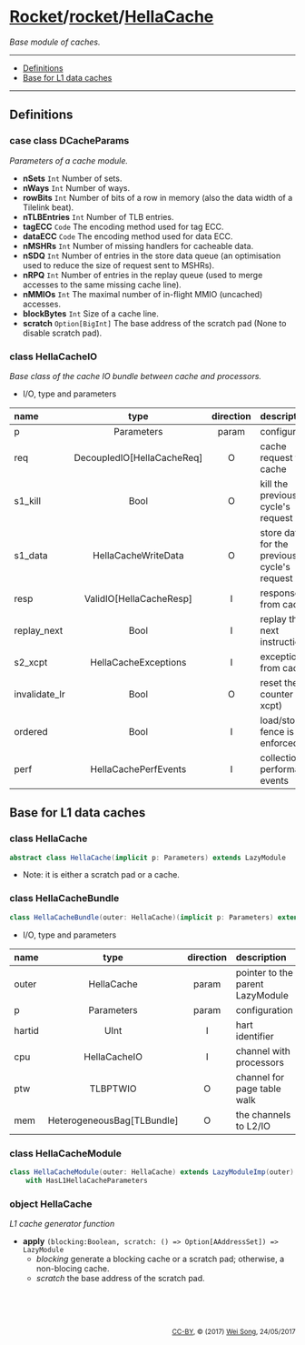 [Rocket](../Readme.md)/[rocket](../rocket.md)/[HellaCache](https://github.com/freechipsproject/rocket-chip/blob/master/src/main/scala/rocket/HellaCache.scala)
========================
*Base module of caches.*

*****************

+ [Definitions](#definitions)
+ [Base for L1 data caches](#base-for-l1-data-caches)

*****************
Definitions
-------------------------

### case class DCacheParams
*Parameters of a cache module.*

+ **nSets** `Int` Number of sets.
+ **nWays** `Int` Number of ways.
+ **rowBits** `Int` Number of bits of a row in memory (also the data width of a Tilelink beat).
+ **nTLBEntries** `Int` Number of TLB entries.
+ **tagECC** `Code` The encoding method used for tag ECC.
+ **dataECC** `Code` The encoding method used for data ECC.
+ **nMSHRs** `Int` Number of missing handlers for cacheable data.
+ **nSDQ** `Int` Number of entries in the store data queue (an optimisation used to reduce the size of request sent to MSHRs).
+ **nRPQ** `Int` Number of entries in the replay queue (used to merge accesses to the same missing cache line).
+ **nMMIOs** `Int` The maximal number of in-flight MMIO (uncached) accesses.
+ **blockBytes** `Int` Size of a cache line.
+ **scratch** `Option[BigInt]` The base address of the scratch pad (None to disable scratch pad).

### class HellaCacheIO
*Base class of the cache IO bundle between cache and processors.*

+ I/O, type and parameters

| name                   | type             | direction  | description                           |
| :---                   | :--:             | :--:       | :---                                  |
| p                      | Parameters       | param      | configuration                         |
| req                    | DecoupledIO[HellaCacheReq] | O | cache request to cache               |
| s1\_kill               | Bool             | O          | kill the previous cycle's request     |
| s1\_data               | HellaCacheWriteData | O       | store data for the previous cycle's request |
| resp                   | ValidIO[HellaCacheResp] | I   | response from cache                   |
| replay\_next           | Bool             | I          | replay the next instruction           |
| s2\_xcpt               | HellaCacheExceptions | I      | exceptions from cache                 |
| invalidate\_lr         | Bool             | O          | reset the lr counter (wb xcpt)        |
| ordered                | Bool             | I          | load/store fence is enforced          |
| perf                   | HellaCachePerfEvents | I      | collection performance events         |

Base for L1 data caches
------------------------

### class HellaCache

~~~scala
abstract class HellaCache(implicit p: Parameters) extends LazyModule
~~~

+ Note: it is either a scratch pad or a cache.

### class HellaCacheBundle

~~~scala
class HellaCacheBundle(outer: HellaCache)(implicit p: Parameters) extends CoreBundle()(p)
~~~

+ I/O, type and parameters

| name                   | type             | direction  | description                           |
| :---                   | :--:             | :--:       | :---                                  |
| outer                  | HellaCache       | param      | pointer to the parent LazyModule      |
| p                      | Parameters       | param      | configuration                         |
| hartid                 | UInt             | I          | hart identifier                       |
| cpu                    | HellaCacheIO     | I          | channel with processors               |
| ptw                    | TLBPTWIO         | O          | channel for page table walk           |
| mem                    | HeterogeneousBag[TLBundle] | O | the channels to L2/IO                |

### class HellaCacheModule

~~~scala
class HellaCacheModule(outer: HellaCache) extends LazyModuleImp(outer)
    with HasL1HellaCacheParameters
~~~

### object HellaCache
*L1 cache generator function*

+ **apply** `(blocking:Boolean, scratch: () => Option[AAddressSet]) => LazyModule`
  + *blocking* generate a blocking cache or a scratch pad; otherwise, a non-blocing cache.
  + *scratch* the base address of the scratch pad.


<br><br><br><p align="right"><sub>[CC-BY](https://creativecommons.org/licenses/by/3.0/), &copy; (2017) [Wei Song](mailto:wsong83@gmail.com), 24/05/2017</sub></p>
